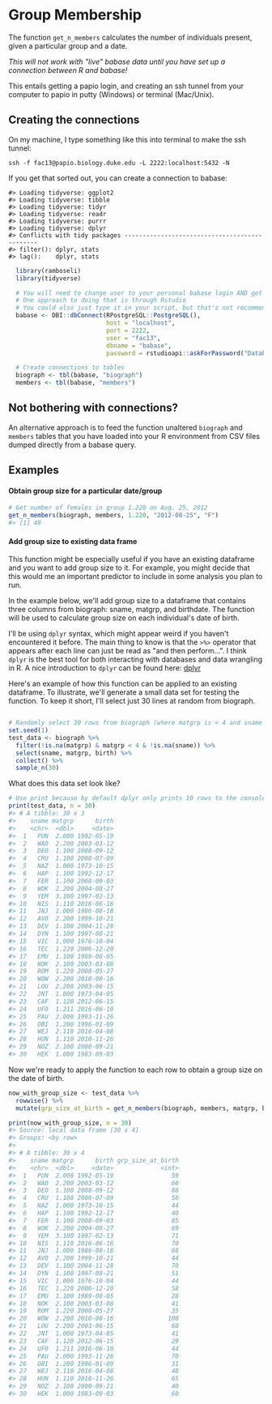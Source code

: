 Group Membership
================

The function `get_n_members` calculates the number of individuals present, given a particular group and a date.

*This will not work with "live" babase data until you have set up a connection between R and babase!*

This entails getting a papio login, and creating an ssh tunnel from your computer to papio in putty (Windows) or terminal (Mac/Unix).

Creating the connections
------------------------

On my machine, I type something like this into terminal to make the ssh tunnel:

`ssh -f fac13@papio.biology.duke.edu -L 2222:localhost:5432 -N`

If you get that sorted out, you can create a connection to babase:

    #> Loading tidyverse: ggplot2
    #> Loading tidyverse: tibble
    #> Loading tidyverse: tidyr
    #> Loading tidyverse: readr
    #> Loading tidyverse: purrr
    #> Loading tidyverse: dplyr
    #> Conflicts with tidy packages ----------------------------------------------
    #> filter(): dplyr, stats
    #> lag():    dplyr, stats

``` r
  library(ramboseli)
  library(tidyverse)

  # You will need to change user to your personal babase login AND get your password
  # One approach to doing that is through Rstudio
  # You could also just type it in your script, but that's not recommended for security.
  babase <- DBI::dbConnect(RPostgreSQL::PostgreSQL(),
                           host = "localhost",
                           port = 2222,
                           user = "fac13",
                           dbname = "babase",
                           password = rstudioapi::askForPassword("Database password"))

  # Create connections to tables
  biograph <- tbl(babase, "biograph")
  members <- tbl(babase, "members")
```

Not bothering with connections?
-------------------------------

An alternative approach is to feed the function unaltered `biograph` and `members` tables that you have loaded into your R environment from CSV files dumped directly from a babase query.

Examples
--------

#### Obtain group size for a particular date/group

``` r
# Get number of females in group 1.220 on Aug. 25, 2012
get_n_members(biograph, members, 1.220, "2012-08-25", "F")
#> [1] 48
```

#### Add group size to existing data frame

This function might be especially useful if you have an existing dataframe and you want to add group size to it. For example, you might decide that this would me an important predictor to include in some analysis you plan to run.

In the example below, we'll add group size to a dataframe that contains three columns from biograph: sname, matgrp, and birthdate. The function will be used to calculate group size on each individual's date of birth.

I'll be using `dplyr` syntax, which might appear weird if you haven't encountered it before. The main thing to know is that the `>%>` operator that appears after each line can just be read as "and then perform...". I think `dplyr` is the best tool for both interacting with databases and data wrangling in R. A nice introduction to `dplyr` can be found here: [dplyr](https://cran.r-project.org/web/packages/dplyr/vignettes/dplyr.html)

Here's an example of how this function can be applied to an existing dataframe. To illustrate, we'll generate a small data set for testing the function. To keep it short, I'll select just 30 lines at random from biograph.

``` r

# Randomly select 30 rows from biograph (where matgrp is < 4 and sname is not missing)
set.seed(1)
test_data <- biograph %>% 
  filter(!is.na(matgrp) & matgrp < 4 & !is.na(sname)) %>% 
  select(sname, matgrp, birth) %>% 
  collect() %>% 
  sample_n(30)
```

What does this data set look like?

``` r
# Use print because by default dplyr only prints 10 rows to the console
print(test_data, n = 30)
#> # A tibble: 30 x 3
#>    sname matgrp      birth
#>    <chr>  <dbl>     <date>
#>  1   PUN  2.000 1992-05-19
#>  2   WAO  2.200 2003-03-12
#>  3   DEO  1.100 2008-09-12
#>  4   CRU  1.100 2000-07-09
#>  5   NAZ  1.000 1973-10-15
#>  6   HAP  1.100 1992-12-17
#>  7   FER  1.100 2008-09-03
#>  8   WOK  2.200 2004-08-27
#>  9   YEM  3.100 1997-02-13
#> 10   NIS  1.110 2016-06-16
#> 11   JNJ  1.000 1986-08-18
#> 12   AVO  2.200 1999-10-21
#> 13   DEV  1.100 2004-11-28
#> 14   DYN  1.100 1997-08-21
#> 15   VIC  1.000 1976-10-04
#> 16   TEC  1.220 2006-12-20
#> 17   EMU  1.100 1989-08-05
#> 18   NOK  2.100 2003-03-08
#> 19   ROM  1.220 2000-05-27
#> 20   WOW  2.200 2010-08-16
#> 21   LOU  2.200 2003-06-15
#> 22   JNT  1.000 1973-04-05
#> 23   CAF  1.120 2012-06-15
#> 24   UFO  1.211 2016-06-10
#> 25   PAU  2.000 1993-11-26
#> 26   OBI  1.200 1996-01-09
#> 27   WEJ  2.110 2016-04-08
#> 28   HUN  1.110 2010-11-26
#> 29   NOZ  2.100 2000-09-21
#> 30   HEK  1.000 1983-09-03
```

Now we're ready to apply the function to each row to obtain a group size on the date of birth.

``` r
now_with_group_size <- test_data %>% 
  rowwise() %>% 
  mutate(grp_size_at_birth = get_n_members(biograph, members, matgrp, birth))

print(now_with_group_size, n = 30)
#> Source: local data frame [30 x 4]
#> Groups: <by row>
#> 
#> # A tibble: 30 x 4
#>    sname matgrp      birth grp_size_at_birth
#>    <chr>  <dbl>     <date>             <int>
#>  1   PUN  2.000 1992-05-19                59
#>  2   WAO  2.200 2003-03-12                66
#>  3   DEO  1.100 2008-09-12                88
#>  4   CRU  1.100 2000-07-09                58
#>  5   NAZ  1.000 1973-10-15                44
#>  6   HAP  1.100 1992-12-17                40
#>  7   FER  1.100 2008-09-03                85
#>  8   WOK  2.200 2004-08-27                69
#>  9   YEM  3.100 1997-02-13                71
#> 10   NIS  1.110 2016-06-16                70
#> 11   JNJ  1.000 1986-08-18                68
#> 12   AVO  2.200 1999-10-21                44
#> 13   DEV  1.100 2004-11-28                70
#> 14   DYN  1.100 1997-08-21                51
#> 15   VIC  1.000 1976-10-04                44
#> 16   TEC  1.220 2006-12-20                58
#> 17   EMU  1.100 1989-08-05                28
#> 18   NOK  2.100 2003-03-08                41
#> 19   ROM  1.220 2000-05-27                35
#> 20   WOW  2.200 2010-08-16               108
#> 21   LOU  2.200 2003-06-15                68
#> 22   JNT  1.000 1973-04-05                41
#> 23   CAF  1.120 2012-06-15                29
#> 24   UFO  1.211 2016-06-10                44
#> 25   PAU  2.000 1993-11-26                70
#> 26   OBI  1.200 1996-01-09                31
#> 27   WEJ  2.110 2016-04-08                48
#> 28   HUN  1.110 2010-11-26                65
#> 29   NOZ  2.100 2000-09-21                40
#> 30   HEK  1.000 1983-09-03                60
```
